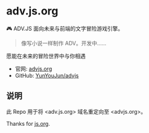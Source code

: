 # adv.js.org

🎮 ADV.JS 面向未来与前端的文字冒险游戏引擎。

> 像写小说一样制作 ADV。开发中……

愿能在未来的冒险世界中与你相遇

- 官网: [advjs.org](http://advjs.org/)
- GitHub: [YunYouJun/advjs](https://github.com/YunYouJun/advjs)

## 说明

此 Repo 用于将 <adv.js.org> 域名重定向至 <advjs.org>。

Thanks for [js.org](https://js.org/).
